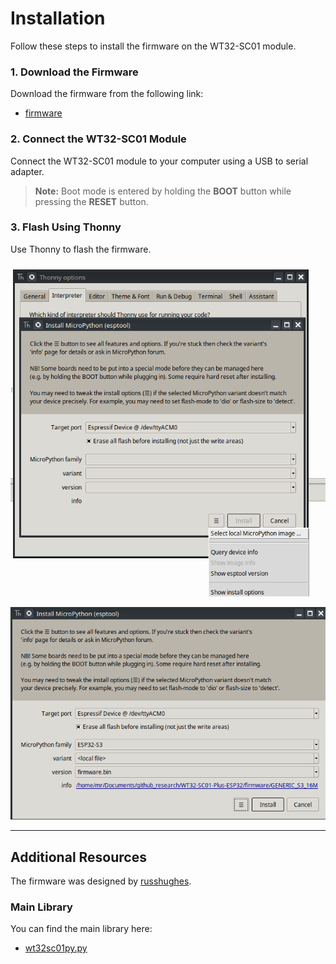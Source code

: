 # Installation

Follow these steps to install the firmware on the WT32-SC01 module.

### 1. Download the Firmware

Download the firmware from the following link:

- [firmware](./GENERIC_S3_16M/firmware.bin)

### 2. Connect the WT32-SC01 Module

Connect the WT32-SC01 module to your computer using a USB to serial adapter.

> **Note:** Boot mode is entered by holding the **BOOT** button while pressing the **RESET** button. 

### 3. Flash Using Thonny

Use Thonny to flash the firmware.

![Thonny Interface](../images/thonny.png)

![Flashing Firmware](../images/thonny_firmware.png)

---

## Additional Resources

The firmware was designed by [russhughes](https://github.com/russhughes/s3lcd/tree/main/firmware/GENERIC_S3_OCT_16M).

### Main Library

You can find the main library here:

- [wt32sc01py.py](https://github.com/russhughes/wt32sc01py/blob/main/lib/wt32sc01py.py)
